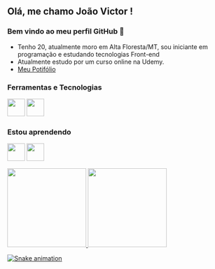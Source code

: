 ## Olá, me chamo João Victor ! 
### Bem vindo ao meu perfil GitHub 👋
- Tenho 20, atualmente moro em Alta Floresta/MT, sou iniciante em programação e estudando tecnologias Front-end
- Atualmente estudo por um curso online na Udemy.
- <a href="#">Meu Potifólio</a>

### Ferramentas e Tecnologias
<img src="https://cdn.jsdelivr.net/gh/devicons/devicon/icons/html5/html5-original.svg" width="40" height="40"/> <img src="https://cdn.jsdelivr.net/gh/devicons/devicon/icons/css3/css3-original.svg" width="40" height="40"/>
 
 ### Estou aprendendo
<img src="https://cdn.jsdelivr.net/gh/devicons/devicon/icons/javascript/javascript-original.svg" height="40"/> <img src="https://cdn.jsdelivr.net/gh/devicons/devicon/icons/bootstrap/bootstrap-original.svg" height="40"/>

<div>
<a href="https://github.com/joaovicttor-c">
<img height="180em" src="https://github-readme-stats.vercel.app/api/top-langs/?username=joaovicttor-c&layout=compact&langs_count=7&theme=dark"/>
<img height="180em" src="https://github-readme-stats.vercel.app/api?username=joaovicttor-c&show_icons=true&theme=dark&include_all_commits=true&count_private=true"/>
</div>

![Snake animation](https://github.com/joaovicttor-c/joaovicttor-c/blob/output/github-contribution-grid-snake.svg)
